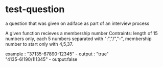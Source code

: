 # test-question
a question that was given on adiface as part of an interview process 

A given function recieves a membership number
Contraints: length of 15 numbers only, each 5 numbers separated with ":","/","-", membership number to start only with 4,5,37.

example : "37135-67890-12345" - output : "true" <br>
"4135-6!190/1!1345" - output:false
